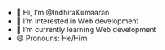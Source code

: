 - 👋 Hi, I’m @IndhiraKumaaran
- 👀 I’m interested in Web development 
- 🌱 I’m currently learning Web development 
- 😄 Pronouns: He/Him
  

<!---
IndhiraKumaaran/IndhiraKumaaran is a ✨ special ✨ repository because its `README.md` (this file) appears on your GitHub profile.
You can click the Preview link to take a look at your changes.
--->

